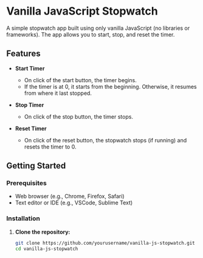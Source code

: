 # Vanilla JavaScript Stopwatch

A simple stopwatch app built using only vanilla JavaScript (no libraries or frameworks). The app allows you to start, stop, and reset the timer.

## Features

- **Start Timer**
  - On click of the start button, the timer begins.
  - If the timer is at 0, it starts from the beginning. Otherwise, it resumes from where it last stopped.

- **Stop Timer**
  - On click of the stop button, the timer stops.

- **Reset Timer**
  - On click of the reset button, the stopwatch stops (if running) and resets the timer to 0.

## Getting Started

### Prerequisites

- Web browser (e.g., Chrome, Firefox, Safari)
- Text editor or IDE (e.g., VSCode, Sublime Text)

### Installation

1. **Clone the repository:**

   ```bash
   git clone https://github.com/yourusername/vanilla-js-stopwatch.git
   cd vanilla-js-stopwatch
